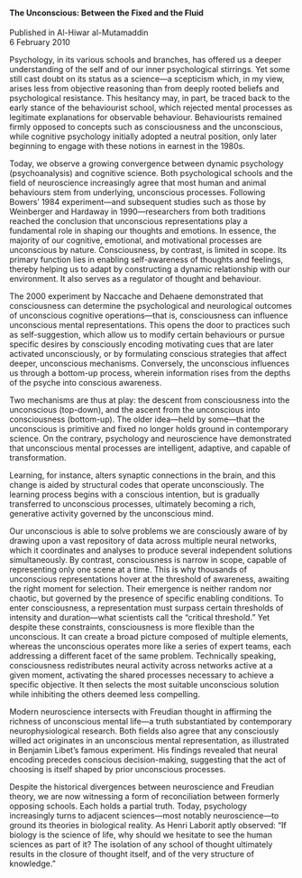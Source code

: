 <h4>The Unconscious: Between the Fixed and the Fluid</h4>

Published in Al-Hiwar al-Mutamaddin
<br>
6 February 2010

Psychology, in its various schools and branches, has offered us a deeper understanding of the self and of our inner psychological stirrings. Yet some still cast doubt on its status as a science—a scepticism which, in my view, arises less from objective reasoning than from deeply rooted beliefs and psychological resistance. This hesitancy may, in part, be traced back to the early stance of the behaviourist school, which rejected mental processes as legitimate explanations for observable behaviour. Behaviourists remained firmly opposed to concepts such as consciousness and the unconscious, while cognitive psychology initially adopted a neutral position, only later beginning to engage with these notions in earnest in the 1980s.

Today, we observe a growing convergence between dynamic psychology (psychoanalysis) and cognitive science. Both psychological schools and the field of neuroscience increasingly agree that most human and animal behaviours stem from underlying, unconscious processes. Following Bowers’ 1984 experiment—and subsequent studies such as those by Weinberger and Hardaway in 1990—researchers from both traditions reached the conclusion that unconscious representations play a fundamental role in shaping our thoughts and emotions. In essence, the majority of our cognitive, emotional, and motivational processes are unconscious by nature. Consciousness, by contrast, is limited in scope. Its primary function lies in enabling self-awareness of thoughts and feelings, thereby helping us to adapt by constructing a dynamic relationship with our environment. It also serves as a regulator of thought and behaviour.

The 2000 experiment by Naccache and Dehaene demonstrated that consciousness can determine the psychological and neurological outcomes of unconscious cognitive operations—that is, consciousness can influence unconscious mental representations. This opens the door to practices such as self-suggestion, which allow us to modify certain behaviours or pursue specific desires by consciously encoding motivating cues that are later activated unconsciously, or by formulating conscious strategies that affect deeper, unconscious mechanisms. Conversely, the unconscious influences us through a bottom-up process, wherein information rises from the depths of the psyche into conscious awareness.

Two mechanisms are thus at play: the descent from consciousness into the unconscious (top-down), and the ascent from the unconscious into consciousness (bottom-up). The older idea—held by some—that the unconscious is primitive and fixed no longer holds ground in contemporary science. On the contrary, psychology and neuroscience have demonstrated that unconscious mental processes are intelligent, adaptive, and capable of transformation.

Learning, for instance, alters synaptic connections in the brain, and this change is aided by structural codes that operate unconsciously. The learning process begins with a conscious intention, but is gradually transferred to unconscious processes, ultimately becoming a rich, generative activity governed by the unconscious mind.

Our unconscious is able to solve problems we are consciously aware of by drawing upon a vast repository of data across multiple neural networks, which it coordinates and analyses to produce several independent solutions simultaneously. By contrast, consciousness is narrow in scope, capable of representing only one scene at a time. This is why thousands of unconscious representations hover at the threshold of awareness, awaiting the right moment for selection. Their emergence is neither random nor chaotic, but governed by the presence of specific enabling conditions. To enter consciousness, a representation must surpass certain thresholds of intensity and duration—what scientists call the “critical threshold.” Yet despite these constraints, consciousness is more flexible than the unconscious. It can create a broad picture composed of multiple elements, whereas the unconscious operates more like a series of expert teams, each addressing a different facet of the same problem. Technically speaking, consciousness redistributes neural activity across networks active at a given moment, activating the shared processes necessary to achieve a specific objective. It then selects the most suitable unconscious solution while inhibiting the others deemed less compelling.

Modern neuroscience intersects with Freudian thought in affirming the richness of unconscious mental life—a truth substantiated by contemporary neurophysiological research. Both fields also agree that any consciously willed act originates in an unconscious mental representation, as illustrated in Benjamin Libet’s famous experiment. His findings revealed that neural encoding precedes conscious decision-making, suggesting that the act of choosing is itself shaped by prior unconscious processes.

Despite the historical divergences between neuroscience and Freudian theory, we are now witnessing a form of reconciliation between formerly opposing schools. Each holds a partial truth. Today, psychology increasingly turns to adjacent sciences—most notably neuroscience—to ground its theories in biological reality. As Henri Laborit aptly observed: “If biology is the science of life, why should we hesitate to see the human sciences as part of it? The isolation of any school of thought ultimately results in the closure of thought itself, and of the very structure of knowledge.”